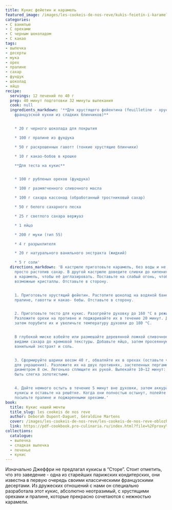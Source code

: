 ```yaml
---
title: Кукис фейетин и карамель
featured_image: /images/les-cookeis-de-nos-reve/kukis-feietin-i-karamel.jpeg
categories:
- С ванилью
- С орехами
- С черным шоколадом
- С какао
tags:
- выпечка
- десерты
- мука
- орех
- пралине
- сахар
- фундук
- шоколад
- яйцо
recipe:
  servings: 12 печений по 40 г
  prep: 40 минут подготовки 32 минуты выпекания
  cook: null
  ingredients_markdown: '**Для хрустящего фейентина (feuilletine - хрустящее изделие
    французской кухни из сладких блинчиков)**


    * 20 г черного шоколада для покрытия

    * 100 г пралине из фундука

    * 50 г раскрошенных гавотт (тонкие хрустящие блинчики)

    * 10 г какао-бобов в крошке

    **Для теста на кукис**


    * 100 г рубленых орехов (фундука)

    * 100 г размягченного сливочного масла

    * 100 г сахара кассонад (обработанный тростниковый сахар)

    * 50 г белого сахарного песка

    * 25 г светлого сахара вержуаз

    * 1 яйцо

    * 200 г муки (тип 55)

    * 4 г разрыхлителя

    * 20 г натурального ванильного экстракта (жидкий)

    * 5 г соли'
  directions_markdown: 'В кастрюле приготовьте карамель, без воды и не перемешивая,
    просто растопив сахар. В другой кастрюле доведите сливки до кипения. Влейте их
    в карамель, чтобы её деглазировать. Поставьте на слабый огонь, чтобы растворить
    возможные кристаллы. Отставьте в сторону.


    1. Приготовьте хрустящий фейетин. Растопите шоколад на водяной бане, затем добавьте
    пралине, гавотты и какао- бобы. Отставьте в сторону.


    2. Приготовьте тесто для кукис. Разогрейте духовку до 160 °C в режиме конвекции.
    Разложите орехи на противне и поджаривайте их в течение 20 минут. Дайте остыть,
    затем порубите их и увеличьте температуру духовки до 180 °C.


    В глубокой миске взбейте или размешайте деревянной ложкой сливочное масло с тремя
    видами сахара до кремовой текстуры. Добавьте яйцо, затем просеянную муку с разрыхлителем,
    ванильный экстракт и соль.


    3. Сформируйте шарики весом 40 г, обваляйте их в орехах (оставьте часть орехов
    для украшения). Разложите их на двух противнях, застеленных пергаментом, в формах
    диаметром 8 см. Легонько сплющите их рукой. Выпекайте 10–12 минут: кукисы должны
    быть слегка золотистыми.


    4. Дайте немного остыть в течение 5 минут вне духовки, затем аккуратно снимите
    кукисы и оставьте на решётке. Когда они полностью остынут, полейте их карамелью,
    посыпьте пралине и поджаренными орехами.'
book:
  title: Кукис нашей мечты
  title_slug: les cookeis de nos reve
  author: Deborah Dupont-Daguet, Géraldine Martens
  cover: /images/les-cookeis-de-nos-reve/les-cookeis-de-nos-reve-oblozhka.jpeg
  link: https://pdf-cookbook.pro-culinaria.ru/index.html?file=%2Fproxy%2Finbooks%2Fles-cookeis-de-nos-reve.pdf
collections:
  catalogue:
  - выпечка
  - сладкая выпечка
  - печенье
  - кукис
---
```


Изначально Джеффри не предлагал кукисы в “Сторе”. Стоит отметить, что это заведение - одна из старейших парижских кондитерских, они известна в первую очередь своими классическими французскими десертами. Из дружеских отношений с нами он специально разработала этот кукис, абсолютно неотразимый, с хрустящими орехами и пралине, которые прекрасно сочетаются с нежностью карамели.

